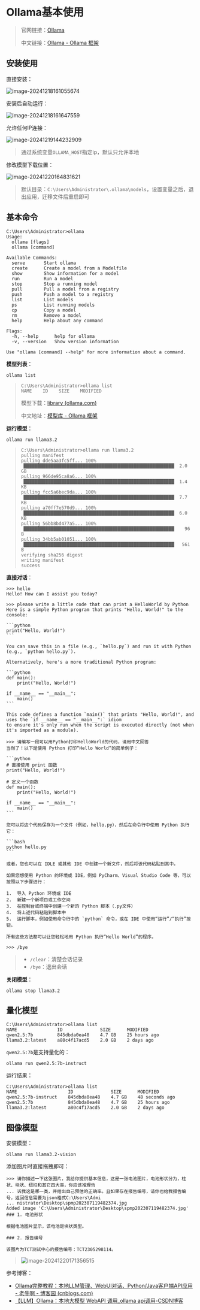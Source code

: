 # Ollama基本使用

> 官网链接：[Ollama](https://ollama.com/)
>
> 中文链接：[Ollama - Ollama 框架](https://ollama.org.cn/)

## 安装使用

直接安装：

![image-20241218161055674](img/Ollama基本使用/image-20241218161055674.png)

安装后自动运行：

![image-20241218161647559](img/Ollama基本使用/image-20241218161647559.png)

允许任何IP连接：

![image-20241219144232909](img/Ollama基本使用/image-20241219144232909.png)

> 通过系统变量`OLLAMA_HOST`指定ip，默认只允许本地

修改模型下载位置：

![image-20241220164831621](img/Ollama基本使用/image-20241220164831621.png)

> 默认目录：`C:\Users\Administrator\.ollama\models`，设置变量之后，退出应用，迁移文件后重启即可

## 基本命令

```
C:\Users\Administrator>ollama
Usage:
  ollama [flags]
  ollama [command]

Available Commands:
  serve       Start ollama
  create      Create a model from a Modelfile
  show        Show information for a model
  run         Run a model
  stop        Stop a running model
  pull        Pull a model from a registry
  push        Push a model to a registry
  list        List models
  ps          List running models
  cp          Copy a model
  rm          Remove a model
  help        Help about any command

Flags:
  -h, --help      help for ollama
  -v, --version   Show version information

Use "ollama [command] --help" for more information about a command.
```

**模型列表**：

```
ollama list
```

> ```
> C:\Users\Administrator>ollama list
> NAME    ID    SIZE    MODIFIED
> ```
>
> 模型下载：[library (ollama.com)](https://ollama.com/library)
>
> 中文地址：[模型库 - Ollama 框架](https://ollama.org.cn/library)

**运行模型**：

```
ollama run llama3.2
```

> ```
> C:\Users\Administrator>ollama run llama3.2
> pulling manifest
> pulling dde5aa3fc5ff... 100% ▕████████████████████████████████████████████████████████▏ 2.0 GB
> pulling 966de95ca8a6... 100% ▕████████████████████████████████████████████████████████▏ 1.4 KB
> pulling fcc5a6bec9da... 100% ▕████████████████████████████████████████████████████████▏ 7.7 KB
> pulling a70ff7e570d9... 100% ▕████████████████████████████████████████████████████████▏ 6.0 KB
> pulling 56bb8bd477a5... 100% ▕████████████████████████████████████████████████████████▏   96 B
> pulling 34bb5ab01051... 100% ▕████████████████████████████████████████████████████████▏  561 B
> verifying sha256 digest
> writing manifest
> success
> ```

**直接对话**：

````
>>> hello
Hello! How can I assist you today?

>>> please write a little code that can print a HelloWorld by Python
Here is a simple Python program that prints "Hello, World!" to the console:

```python
print("Hello, World!")
```

You can save this in a file (e.g., `hello.py`) and run it with Python (e.g., `python hello.py`).

Alternatively, here's a more traditional Python program:

```python
def main():
    print("Hello, World!")

if __name__ == "__main__":
    main()
```

This code defines a function `main()` that prints "Hello, World!", and uses the `if __name__ == "__main__":` idiom
to ensure it's only run when the script is executed directly (not when it's imported as a module).

>>> 请编写一段可以用Python打印HelloWorld的代码，请用中文回答
当然了！以下是使用 Python 打印“Hello World”的简单例子：

```python
# 直接使用 print 函数
print("Hello, World!")

# 定义一个函数
def main():
    print("Hello, World!")

if __name__ == "__main__":
    main()
```

您可以将这个代码保存为一个文件（例如，hello.py），然后在命令行中使用 Python 执行它：

```bash
python hello.py
```

或者，您也可以在 IDLE 或其他 IDE 中创建一个新文件，然后将该代码粘贴到其中。

如果您想使用 Python 的环境或 IDE，例如 PyCharm、Visual Studio Code 等，可以按照以下步骤进行：

1.  导入 Python 环境或 IDE
2.  新建一个新项目或工作空间
3.  在控制台或终端中创建一个新的 Python 脚本（.py文件）
4.  将上述代码粘贴到脚本中
5.  运行脚本，例如使用命令行中的 `python` 命令，或在 IDE 中使用“运行”/“执行”按钮。

所有这些方法都可以让您轻松地用 Python 执行“Hello World”的程序。

>>> /bye
````

> - `/clear`：清楚会话记录
> - `/bye`：退出会话

**关闭模型**：

```
ollama stop llama3.2
```

## 量化模型

```
C:\Users\Administrator>ollama list
NAME               ID              SIZE      MODIFIED
qwen2.5:7b         845dbda0ea48    4.7 GB    25 hours ago
llama3.2:latest    a80c4f17acd5    2.0 GB    2 days ago
```

`qwen2.5:7b`是支持量化的：

```
ollama run qwen2.5:7b-instruct
```

运行结果：

```
C:\Users\Administrator>ollama list
NAME                   ID              SIZE      MODIFIED
qwen2.5:7b-instruct    845dbda0ea48    4.7 GB    48 seconds ago
qwen2.5:7b             845dbda0ea48    4.7 GB    25 hours ago
llama3.2:latest        a80c4f17acd5    2.0 GB    2 days ago
```

## 图像模型

安装模型：

```
ollama run llama3.2-vision
```

添加图片时直接拖拽即可：

```
>>> 请你描述一下这张图片，我给你提供基本信息，这是一张电池图片，电池形状分为，柱状、块状、纽扣和其它四大类，你应该推理告
... 诉我这是哪一类，并给出自己预估的正确率。且如果存在报告编号，请你也给我报告编号，返回信息需要为json格式C:\Users\Admi
... nistrator\Desktop\spmp202307119482374.jpg
Added image 'C:\Users\Administrator\Desktop\spmp202307119482374.jpg'
### 1. 电池形状

根据电池图片显示，该电池是块状类型。

### 2. 报告编号

该图片为TCT测试中心的报告编号：TCT2305298114。
```

> ![image-20241220171356515](img/Ollama基本使用/image-20241220171356515.png)

参考博客：

- [Ollama完整教程：本地LLM管理、WebUI对话、Python/Java客户端API应用 - 老牛啊 - 博客园 (cnblogs.com)](https://www.cnblogs.com/obullxl/p/18295202/NTopic2024071001)
- [【LLM】Ollama：本地大模型 WebAPI 调用_ollama api调用-CSDN博客](https://blog.csdn.net/2303_80346267/article/details/142437852)
